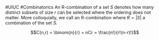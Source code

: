 #UIUC #Combinatorics
An R-combination of a set $S$ denotes how many distinct subsets of size $r$ can be selected where the ordering does not matter. More colloquially, we call an R-combination where $R = |S|$ a combination of the set $S$. 

$$C(n,r) = \binom{n}{r} = nCr = \frac{n!}{r!(n-r)!}$$


